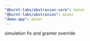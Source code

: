 ```yaml
---
"@burnt-labs/abstraxion-core": minor
"@burnt-labs/abstraxion": minor
"demo-app": minor
---
```


simulation fix and granter override
